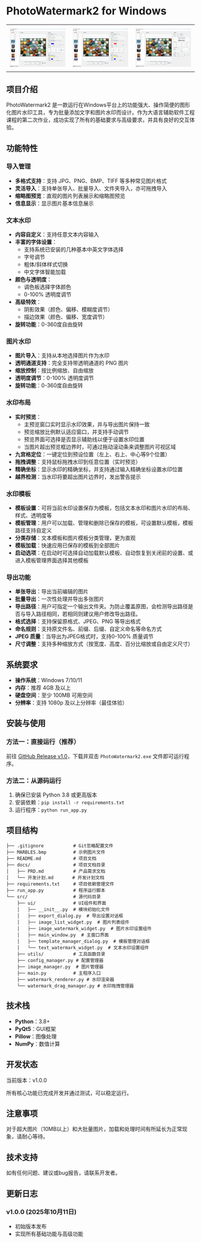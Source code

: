 # PhotoWatermark2 for Windows


<div align="center">
  <table>
    <tr>
      <td style="padding: 10px;"><img src="demo1.png" alt="演示图片1" style="max-width: 100%; height: auto;"></td>
      <td style="padding: 10px;"><img src="demo2.png" alt="演示图片2" style="max-width: 100%; height: auto;"></td>
      <td style="padding: 10px;"><img src="demo3.png" alt="演示图片3" style="max-width: 100%; height: auto;"></td>
    </tr>
  </table>
</div>

## 项目介绍
PhotoWatermark2 是一款运行在Windows平台上的功能强大、操作简便的图形化图片水印工具，专为批量添加文字和图片水印而设计。作为大语言辅助软件工程课程的第二次作业，成功实现了所有的基础要求与高级要求，并具有良好的交互体验。

## 功能特性

### 导入管理
- **多格式支持**：支持 JPG、PNG、BMP、TIFF 等多种常见图片格式
- **灵活导入**：支持单张导入、批量导入、文件夹导入，亦可拖拽导入
- **缩略图预览**：直观的图片列表展示和缩略图预览
- **信息显示**：显示图片基本信息展示

### 文本水印
- **内容自定义**：支持任意文本内容输入
- **丰富的字体设置**：
  - 支持系统已安装的几种基本中英文字体选择
  - 字号调节
  - 粗体/斜体样式切换
  - 中文字体智能加载
- **颜色与透明度**：
  - 调色板选择字体颜色
  - 0-100% 透明度调节
- **高级特效**：
  - 阴影效果（颜色、偏移、模糊度调节）
  - 描边效果（颜色、偏移、宽度调节）
- **旋转功能**：0-360度自由旋转

### 图片水印
- **图片导入**：支持从本地选择图片作为水印
- **透明通道支持**：完全支持带透明通道的 PNG 图片
- **缩放控制**：按比例缩放、自由缩放
- **透明度调节**：0-100% 透明度调节
- **旋转功能**：0-360度自由旋转

### 水印布局
- **实时预览**：
    - 主预览窗口实时显示水印效果，并与导出图片保持一致
    - 预览缩放比例默认适应窗口，并支持手动调节
    - 预览界面可选择是否显示辅助线以便于设置水印位置
    - 当图片超出预览框边界时，可通过拖动滚动条来调整图片可视区域
- **九宫格定位**：一键定位到预设位置（左上、右上、中心等9个位置）
- **拖拽调整**：支持鼠标拖拽水印到任意位置（实时预览）
- **精确坐标**：显示水印的精确坐标，并支持通过输入精确坐标设置水印位置
- **越界检测**：当水印将要超出图片边界时，发出警告提示

### 水印模板
- **模板设置**：可将当前水印设置保存为模板，包括文本水印和图片水印的布局、样式、透明度等
- **模板管理**：用户可以加载、管理和删除已保存的模板，可设置默认模板，模板路径支持自定义
- **分类存储**：文本模板和图片模板分类管理，更为直观
- **模板加载**：快速应用已保存的模板到全部图片
- **启动选项**：在启动时可选择自动加载默认模板、自动恢复到关闭前的设置、或进入模板管理界面选择其他模板

### 导出功能
- **单张导出**：导出当前编辑的图片
- **批量导出**：一次性处理并导出多张图片
- **导出路径**：用户可指定一个输出文件夹。为防止覆盖原图，会检测导出路径是否与导入路径相同，若相同则建议用户修改导出路径。
- **格式选择**：支持保留原格式、JPEG、PNG 等导出格式
- **命名规则**：支持原文件名、前缀、后缀、自定义命名等命名方式
- **JPEG 质量**：当导出为JPEG格式时，支持0-100% 质量调节
- **尺寸调整**：支持多种缩放方式（按宽度、高度、百分比缩放或自由定义尺寸）

## 系统要求
- **操作系统**：Windows 7/10/11
- **内存**：推荐 4GB 及以上
- **硬盘空间**：至少 100MB 可用空间
- **分辨率**：支持 1080p 及以上分辨率（最佳体验）

## 安装与使用

### 方法一：直接运行（推荐）
前往 [GitHub Release v1.0](https://github.com/MyXie2333/Photo-Watermark-2/releases/tag/v1.0)，下载并双击 `PhotoWatermark2.exe` 文件即可运行程序。

### 方法二：从源码运行
1. 确保已安装 Python 3.8 或更高版本
2. 安装依赖：`pip install -r requirements.txt`
3. 运行程序：`python run_app.py`

## 项目结构
```
├── .gitignore           # Git忽略配置文件
├── MARBLES.bmp          # 示例图片文件
├── README.md            # 项目文档
├── docs/                # 项目文档目录
│   ├── PRD.md           # 产品需求文档
│   └── 开发计划.md       # 开发计划文档
├── requirements.txt     # 项目依赖管理文件
├── run_app.py           # 程序运行脚本
└── src/                 # 源代码目录
    ├── ui/              # UI组件和界面
    │   ├── __init__.py  # 模块初始化文件
    │   ├── export_dialog.py  # 导出设置对话框
    │   ├── image_list_widget.py  # 图片列表组件
    │   ├── image_watermark_widget.py  # 图片水印设置组件
    │   ├── main_window.py  # 主窗口界面
    │   ├── template_manager_dialog.py  # 模板管理对话框
    │   └── text_watermark_widget.py  # 文本水印设置组件
    ├── utils/           # 工具函数目录
    ├── config_manager.py # 配置管理器
    ├── image_manager.py  # 图片管理器
    ├── main.py          # 主程序入口
    ├── watermark_renderer.py # 水印渲染器
    └── watermark_drag_manager.py # 水印拖拽管理器
```

## 技术栈
- **Python**：3.8+
- **PyQt5**：GUI框架
- **Pillow**：图像处理
- **NumPy**：数值计算

## 开发状态
当前版本：v1.0.0

所有核心功能已完成开发并通过测试，可以稳定运行。

## 注意事项
对于超大图片（10MB以上）和大批量图片，加载和处理时间有所延长为正常现象，请耐心等待。

## 技术支持
如有任何问题、建议或bug报告，请联系开发者。

## 更新日志
### v1.0.0 (2025年10月11日)
- 初始版本发布
- 实现所有基础功能与高级功能
